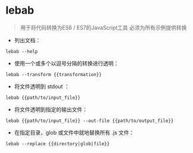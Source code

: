 # lebab

> 用于将代码转换为ES6 / ES7的JavaScript工具
> 必须为所有示例提供转换

- 列出文档：

`lebab --help`

- 使用一个或多个以逗号分隔的转换进行透明：

`lebab --transform {{transformation}}`

- 将文件透明到 stdout ：

`lebab {{path/to/input_file}}`

- 将文件透明到指定的输出文件：

`lebab {{path/to/input_file}} --out-file {{path/to/output_file}}`

- 在指定目录，glob 或文件中就地替换所有 .js 文件：

`lebab --replace {{directory|glob|file}}`

[#]: contributors: ([潘潘]，[Eski])
